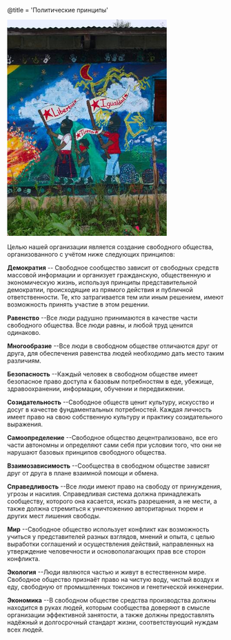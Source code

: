 @title = 'Политические принципы'

<p class="pull-right"><img src="page10-1038-full_large.jpg" alt="principles"></p>

Целью нашей организации является создание свободного общества, организованного с учётом ниже следующих принципов:

**Демократия** -- Свободное сообщество зависит от свободных средств массовой информации и организует гражданскую, общественную и экономическую жизнь, используя принципы представительной демократии, происходящие из прямого действия и публичной ответственности. Те, кто затрагивается тем или иным решением, имеют возможность принять участие в этом решении.

**Равенство** --Все люди радушно принимаются в качестве части свободного общества. Все люди равны, и любой труд ценится одинаково.

**Многообразие** --Все люди в свободном обществе отличаются друг от друга, для обеспечения равенства людей необходимо дать место таким различиям.

**Безопасность** --Каждый человек в свободном обществе имеет безопасное право доступа к базовым потребностям в еде, убежище, здравоохранении, информации, обучении и передвижении.

**Созидательность** --Свободное обществ ценит культуру, искусство и досуг в качестве фундаментальных потребностей. Каждая личность имеет право на свою собственную культуру и практику созидательного выражения.

**Самоопределение** --Свободное общество децентрализовано, все его части автономны и определяют сами себя при условии того, что они не нарушают базовых принципов свободного общества.

**Взаимозависимость** --Сообщества в свободном обществе зависят друг от друга в плане взаимной помощи и обмена.

**Справедливость** --Все люди имеют право на свободу от принуждения, угрозы и насилия. Справедливая система должна принадлежать сообществу, которого она касается, искать разрешения, а не мести, а также должна стремиться к уничтожению авторитарных тюрем и других мест лишения свободы.

**Мир** --Свободное общество использует конфликт как возможность учиться у представителей разных взглядов, мнений и опыта, с целью выработки соглашений и осуществления действий, направленных на утверждение человечности и основополагающих прав все сторон конфликта.

**Экология** --Люди являются частью и живут в естественном мире. Свободное общество признаёт право на чистую воду, чистый воздух и еду, свободную от промышленных токсинов и генетической инженерии.

**Экономика** --В свободном обществе средства производства должны находится в руках людей, которым сообщества доверяют в смысле организации эффективной занятости, а также должны предоставлять надёжный и долгосрочный стандарт жизни, соответствующий нуждам всех людей.
